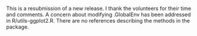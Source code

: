 This is a resubmission of a new release.
I thank the volunteers for their time and comments.
A concern about modifying .GlobalEnv has been addressed in R/utils-ggplot2.R.
There are no references describing the methods in the package.
